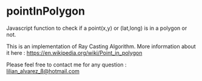 # pointInPolygon
Javascript function to check if a point(x,y) or (lat,long) is in a polygon or not. 

This is an implementation of Ray Casting Algorithm. More information about it here : 
https://en.wikipedia.org/wiki/Point_in_polygon

Please feel free to contact me for any question : lilian_alvarez_8@hotmail.com
